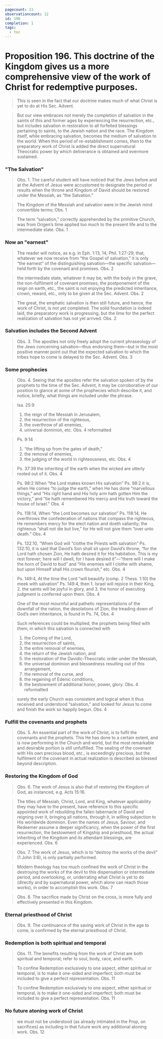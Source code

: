 ```yaml
---
pagecount: 11
observationcount: 12
id: 196
completion: 1
tags:
  - toc
---
```

# Proposition 196. This doctrine of the Kingdom gives us a more comprehensive view of the work of Christ for redemptive purposes.

>This is seen in the fact that our doctrine makes much of what Christ is yet to do at His Sec. Advent.

>But our view embraces not merely the completion of salvation in the saints of this and former ages by experiencing the resurrection, etc., but includes salvation in restoration to all forfeited blessings pertaining to saints, to the Jewish nation and the race. The Kingdom itself, while embracing salvation, becomes the medium of salvation to the world. When this period of re-establishment comes, then to the preparatory work of Christ is added the direct supernatural Theocratic power by which deliverance is obtained and evermore sustained.
### "The Salvation"
>Obs. 1. The careful student will have noticed that the Jews before and at the Advent of Jesus were accustomed to designate the period or results when the throne and Kingdom of David should be restored under the Messiah, as “the Salvation.”

>The Kingdom of the Messiah and salvation were in the Jewish mind convertible terms;
>Obs. 1


>The term “salvation,” correctly apprehended by the primitive Church, was from Origen’s time applied too much to the present life and to the intermediate state.
>Obs. 1
### Now an "earnest"
>The reader will notice, as e.g. in Eph. 1:13, 14; Phil. 1:27-29, that, whatever we now receive from “the Gospel of salvation,” it is only “the earnest” of the distinguishing salvation—the specific salvation—held forth by the covenant and promises.
>Obs. 2

>the intermediate state, whatever it may be, with the body in the grave, the non-fulfilment of covenant promises, the postponement of the reign on earth, etc., the saint is not enjoying the predicted inheritance, crown, reward, etc., only to be given at the Sec. Advent.
>Obs. 2

>The great, the emphatic salvation is then still future, and hence, the work of Christ, is not yet completed. The solid foundation is indeed laid, the preparatory work is progressing, but the lime for the perfect realization of salvation has not yet arrived.
>Obs. 2
### Salvation includes the Second Advent
>Obs. 3. The apostles not only freely adopt the current phraseology of the Jews concerning salvation—thus endorsing them—but in the most positive manner point out that the expected salvation to which the tribes hope to come is delayed to the Sec. Advent.
>Obs. 3
### Some prophecies
>Obs. 4. Seeing that the apostles refer the salvation spoken of by the prophets to the time of the Sec. Advent, it may be corroborative of our position to glance at some of the prophecies which describe it, and notice, briefly, what things are included under the phrase.

>Isa. 25:9
>1. the reign of the Messiah in Jerusalem, 
>2. the resurrection of the righteous, 
>3. the overthrow of all enemies, 
>4. universal dominion, etc.
>Obs. 4 reformatted

>Ps. 9:14
>1. “the lifting up from the gates of death,” 
>2. the removal of enemies, 
>3. the judging of the world in righteousness, etc.
>Obs. 4

>Ps. 37:39
>the inheriting of the earth when the wicked are utterly rooted out of it.
>Obs. 4

>Ps. 98:2
>When “the Lord makes known His salvation” Ps. 98:2 it is, when He comes “to judge the earth,” when He has done “marvellous things,” and “His right hand and His holy arm hath gotten Him the victory,” and “tie hath remembered His mercy and His truth toward the house of Israel.”
>Obs. 4

>Ps. 118:14,
>When “the Lord becomes our salvation” Ps. 118:14, He overthrows the confederation of nations that compass the righteous, He remembers mercy for the elect nation and doeth valiantly; the righteous “shall not die but live,” for He will not give them “over unto death.”
>Obs. 4

>Ps. 132:10,
>“When God will “clothe the Priests with salvation” Ps. 132:10, it is said that David’s Son shall sit upon David’s throne, “for the Lord hath chosen Zion, He hath desired it for His habitation. This is my rest forever; here will I dwell, for I have desired it”—“there will I make the horn of David to bud” and “His enemies will I clothe with shame, but upon Himself shall His crown flourish,” etc.
>Obs. 4

>Ps. 149:4,
>At the time the Lord “will beautify (comp. 2 Thess. 1:10) the meek with salvation” Ps. 149:4, then 1. Israel will rejoice in their King, 
>2. the saints will be joyful in glory, and 
>3. the honor of executing judgment is conferred upon them.
>Obs. 4

>One of the most mournful and pathetic representations of the downfall of the nation, the desolations of Zion, the treading down of God’s own inheritance, is found in Ps. 74,
>Obs. 4

>Such references could be multiplied, the prophets being filled with them, in which this salvation is connected with 
>1. the Coming of the Lord, 
>2. the resurrection of saints, 
>3. the entire removal of enemies, 
>4. the return of the Jewish nation, and
>5. the restoration of the Davidic-Theocratic order under the Messiah, 
>6. the universal dominion and blessedness resulting out of this arrangement, 
>7. the removal of the curse, and 
>8. the regaining of Edenic conditions, 
>9. the bestowment of additional honor, power, glory.
>Obs. 4 reformatted

>surely the early Church was consistent and logical when it thus received and understood “salvation,” and looked for Jesus to come and finish the work so happily begun.
>Obs. 4

### Fulfill the covenants and prophets
>Obs. 5. An essential part of the work of Christ, is to fulfil the covenants and the prophets. This He has done to a certain extent, and is now performing in the Church and world, but the most remarkable and desirable portion is still unfulfilled. The sealing of the covenant with His own precious blood, etc., is exceedingly precious, but the fulfilment of the covenant in actual realization is described as blessed beyond description.

### Restoring the Kingdom of God
>Obs. 6. The work of Jesus is also that of restoring the Kingdom of God, as instanced, e.g. Acts 15:16.

>The titles of Messiah, Christ, Lord, and King, whatever applicability they may have to the present, have reference to this specific appointed work of rebuilding the fallen tabernacle of David and reigning over it, bringing all nations, through it, in willing subjection to His worldwide dominion. Even the names of Jesus, Saviour, and Redeemer assume a deeper significancy, when the power of the first resurrection, the bestowment of Kingship and priesthood, the actual inheriting of the Kingdom and its attendant blessings, are experienced.
>Obs. 6

>Obs. 7. The work of Jesus, which is to “destroy the works of the devil” (1 John 3:8), is only partially performed.

>Modern theology has too much confined the work of Christ in the destroying the works of the devil to this dispensation or intermediate period, and overlooking, or, underrating what Christ is yet to do (directly and by supernatural power, which alone can reach those works), in order to accomplish this work.
>Obs. 7

>Obs. 8. The sacrifice made by Christ on the cross, is more fully and effectively presented in this Kingdom.

### Eternal priesthood of Christ
>Obs. 9. The continuance of the saving work of Christ in the age to come, is confirmed by the eternal priesthood of Christ.

### Redemption is both spiritual and temporal
>Obs. 11. The benefits resulting from the work of Christ are both spiritual and temporal; refer to soul, body, race, and earth.

>To confine Redemption exclusively to one aspect, either spiritual or temporal, is to make it one-sided and imperfect; both must be included to give a perfect representation.
>Obs. 11

>To confine Redemption exclusively to one aspect, either spiritual or temporal, is to make it one-sided and imperfect; both must be included to give a perfect representation.
>Obs. 11
### No future atoning work of Christ
>we must not be understood (as already intimated in the Prop, on sacrifices) as including in that future work any additional atoning work.
>Obs. 12

